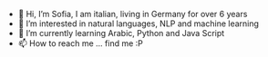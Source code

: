 - 👋 Hi, I’m Sofia, I am italian, living in Germany for over 6 years
- 👀 I’m interested in natural languages, NLP and machine learning
- 🌱 I’m currently learning Arabic, Python and Java Script
- 📫 How to reach me ... find me :P

<!---
sofiadipace/sofiadipace is a ✨ special ✨ repository because its `README.md` (this file) appears on your GitHub profile.
You can click the Preview link to take a look at your changes.
--->
